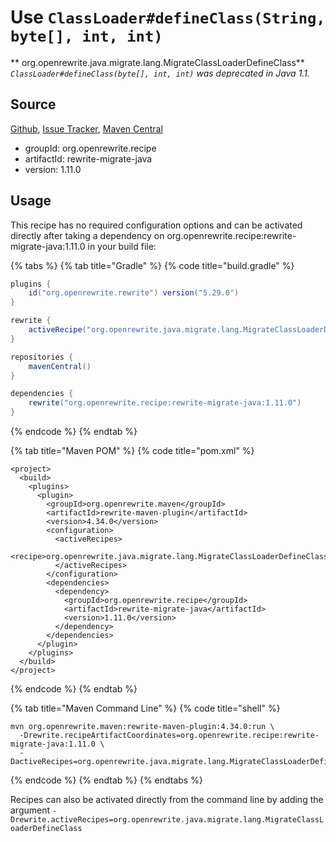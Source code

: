 # Use `ClassLoader#defineClass(String, byte[], int, int)`

** org.openrewrite.java.migrate.lang.MigrateClassLoaderDefineClass**
_`ClassLoader#defineClass(byte[], int, int)` was deprecated in Java 1.1._

## Source

[Github](https://github.com/openrewrite/rewrite-migrate-java), [Issue Tracker](https://github.com/openrewrite/rewrite-migrate-java/issues), [Maven Central](https://search.maven.org/artifact/org.openrewrite.recipe/rewrite-migrate-java/1.11.0/jar)

* groupId: org.openrewrite.recipe
* artifactId: rewrite-migrate-java
* version: 1.11.0


## Usage

This recipe has no required configuration options and can be activated directly after taking a dependency on org.openrewrite.recipe:rewrite-migrate-java:1.11.0 in your build file:

{% tabs %}
{% tab title="Gradle" %}
{% code title="build.gradle" %}
```groovy
plugins {
    id("org.openrewrite.rewrite") version("5.29.0")
}

rewrite {
    activeRecipe("org.openrewrite.java.migrate.lang.MigrateClassLoaderDefineClass")
}

repositories {
    mavenCentral()
}

dependencies {
    rewrite("org.openrewrite.recipe:rewrite-migrate-java:1.11.0")
}
```
{% endcode %}
{% endtab %}

{% tab title="Maven POM" %}
{% code title="pom.xml" %}
```markup
<project>
  <build>
    <plugins>
      <plugin>
        <groupId>org.openrewrite.maven</groupId>
        <artifactId>rewrite-maven-plugin</artifactId>
        <version>4.34.0</version>
        <configuration>
          <activeRecipes>
            <recipe>org.openrewrite.java.migrate.lang.MigrateClassLoaderDefineClass</recipe>
          </activeRecipes>
        </configuration>
        <dependencies>
          <dependency>
            <groupId>org.openrewrite.recipe</groupId>
            <artifactId>rewrite-migrate-java</artifactId>
            <version>1.11.0</version>
          </dependency>
        </dependencies>
      </plugin>
    </plugins>
  </build>
</project>
```
{% endcode %}
{% endtab %}

{% tab title="Maven Command Line" %}
{% code title="shell" %}
```shell
mvn org.openrewrite.maven:rewrite-maven-plugin:4.34.0:run \
  -Drewrite.recipeArtifactCoordinates=org.openrewrite.recipe:rewrite-migrate-java:1.11.0 \
  -DactiveRecipes=org.openrewrite.java.migrate.lang.MigrateClassLoaderDefineClass
```
{% endcode %}
{% endtab %}
{% endtabs %}

Recipes can also be activated directly from the command line by adding the argument `-Drewrite.activeRecipes=org.openrewrite.java.migrate.lang.MigrateClassLoaderDefineClass`
